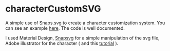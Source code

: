 # characterCustomSVG
A simple use of Snaps.svg to create a character customization system.
You can see an example [here](http://chellestudio.fr/charactercustom/).
The code is well documented.

I used Material Design, [Snapsvg](http://snapsvg.io/docs/) for a simple manipulation of the svg file, Adobe illustrator for the character ( and this [tutorial](https://www.youtube.com/watch?v=W2DHodAEZ0A) ).

